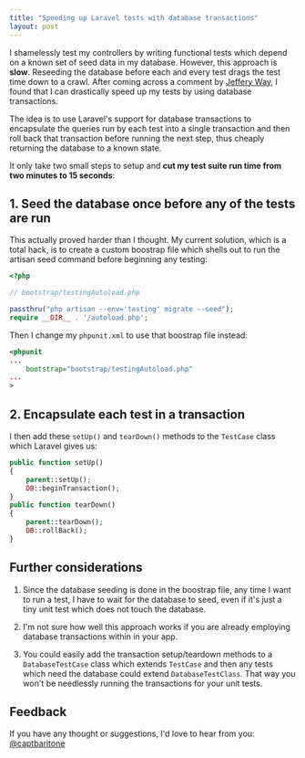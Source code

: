 ```yaml
---
title: "Speeding up Laravel tests with database transactions"
layout: post
---
```


I shamelessly test my controllers by writing functional tests which depend on
a known set of seed data in my database. However, this approach is **slow**.
Reseeding the database before each and every test drags the test time down to
a crawl. After coming across a comment by [Jeffery
Way](http://fideloper.com/laravel-database-transactions#comment-1179301604),
I found that I can drastically speed up my tests by using database
transactions.

The idea is to use Laravel's support for database transactions to encapsulate
the queries run by each test into a single transaction and then roll back that
transaction before running the next step, thus cheaply returning the database
to a known state.

It only take two small steps to setup and **cut my test suite run time from two
minutes to 15 seconds**:

## 1. Seed the database once before any of the tests are run

This actually proved harder than I thought. My current solution, which is
a total hack, is to create a custom boostrap file which shells out to run the
artisan seed command before beginning any testing:

~~~php
<?php

// bootstrap/testingAutoload.php

passthru("php artisan --env='testing' migrate --seed");
require __DIR__ . '/autoload.php';
~~~

Then I change my `phpunit.xml` to use that boostrap file instead:

~~~xml
<phpunit
...
    bootstrap="bootstrap/testingAutoload.php"
...
>
~~~

## 2. Encapsulate each test in a transaction

I then add these `setUp()` and `tearDown()` methods to the `TestCase` class
which Laravel gives us:

~~~php
public function setUp()
{
	parent::setUp();
	DB::beginTransaction();
}
public function tearDown()
{
	parent::tearDown();
	DB::rollBack();
}
~~~

## Further considerations

1. Since the database seeding is done in the boostrap file, any time I want to run
a test, I have to wait for the database to seed, even if it's just a tiny unit
test which does not touch the database.

2. I'm not sure how well this approach works if you are already employing database
transactions within in your app.

3. You could easily add the transaction setup/teardown methods to
a `DatabaseTestCase` class which extends `TestCase` and then any tests which
need the database could extend `DatabaseTestClass`. That way you won't be
needlessly running the transactions for your unit tests.

## Feedback

If you have any thought or suggestions, I'd love to hear from you:
[@captbaritone](http://twitter.com/captbaritone)
